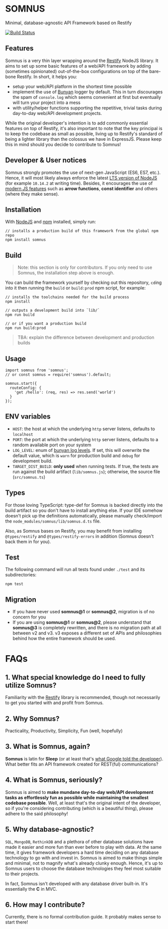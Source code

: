 SOMNUS
======

Minimal, database-agnostic API Framework based on Restify

[![Build Status](https://travis-ci.org/somnusjs/somnus.svg)](https://travis-ci.org/somnusjs/somnus)

## Features

Somnus is a very thin layer wrapping around the [Restify](https://www.npmjs.com/package/restify) NodeJS library. It aims to set up some basic features of a web/API framework by adding (sometimes opinionated) out-of-the-box configurations on top of the bare-bone Restify. In short, it helps you:

- setup your web/API platform in the shortest time possible
- implement the use of [Bunyan](https://www.npmjs.com/package/bunyan) logger by default. This in turn discourages the spam of `console.log` which seems convenient at first but eventually will turn your project into a mess
- with utility/helper functions supporting the repetitive, trivial tasks during day-to-day web/API development projects.

While the original developer's intention is to add commonly essential features on top of Restify, it's also important to note that the key principal is to keep the codebase as small as possible, living up to Restify's standard of being a lighter library than the colossus we have in ExpressJS. Please keep this in mind should you decide to contribute to Somnus!

## Developer & User notices

Somnus strongly promotes the use of next-gen JavaScript (ES6, ES7, etc.). Hence, it will most likely always enforce the latest [LTS version of NodeJS](https://github.com/nodejs/LTS) (for example `10.14.2` at writing time). Besides, it encourages the use of [modern JS features](https://github.com/lukehoban/es6features) such as **arrow functions**, **const identifier** and others (where they make sense).

## Installation

With [NodeJS](https://nodejs.org) and [npm](https://www.npmjs.com/) installed, simply run:

```
// installs a production build of this framework from the global npm repo
npm install somnus
```

## Build

> Note: this section is only for contributors. If you only need to use Somnus, the installation step above is enough.

You can build the framework yourself by checking out this repository, `cd`ing into it then running the `build` or `build:prod` npm script, for example:

```
// installs the toolchains needed for the build process
npm install

// outputs a development build into `lib/`
npm run build

// or if you want a production build
npm run build:prod
```

> TBA: explain the difference between development and production builds

## Usage

```
import somnus from 'somnus';
// or const somnus = require('somnus').default;

somnus.start({
  routeConfig: {
    'get /hello': (req, res) => res.send('world')
  }
});
```

## ENV variables

- `HOST`: the host at which the underlying `http` server listens, defaults to `localhost`
- `PORT`: the port at which the underlying `http` server listens, defaults to a random available port on your system
- `LOG_LEVEL`: enum of [bunyan log levels](https://github.com/trentm/node-bunyan#levels). If set, this will overwrite the default value, which is `warn` for production build and `debug` for development build.
- `TARGET_DIST_BUILD`: **only used** when running tests. If true, the tests are run against the build artifact (`lib/somnus.js`); otherwise, the source file (`src/somnus.ts`)

## Types

For those loving TypeScript: type-def for Somnus is backed directly into the build artifact so you don't have to install anything else. If your IDE somehow doesn't pick up the definitions automatically, please manually check/import the `node_modules/somnus/lib/somnus.d.ts` file.

Also, as Somnus bases on Restify, you may benefit from installing `@types/restify` and `@types/restify-errors` in addition (Somnus doesn't back them in for you).

## Test

The following command will run all tests found under `./test` and its subdirectories:

```
npm test
```

## Migration

- If you have never used **somnus@1** or **somnus@2**, migration is of no concern for you
- If you are using **somnus@1** or **somnus@2**, please understand that **somnus@3** is completely rewritten, and there is no migration path at all between v2 and v3. v3 exposes a different set of APIs and philosophies behind how the entire framework should be used.

FAQs
====

## 1. What special knowledge do I need to fully utilize Somnus?
Familiarity with the [Restify](https://www.npmjs.com/package/restify) library is recommended, though not necessarily to get you started with and profit from Somnus.

## 2. Why Somnus?
Practicality, Productivity, Simplicity, Fun (well, hopefully)

## 3. What is Somnus, again?
**Somnus** is latin for **Sleep** (or at least that's [what Google told the developer](https://translate.google.com/?ie=UTF-8&hl=en&client=tw-ob#la/en/Somnus)). What better fits an API framework created for REST(ful) communications?

## 4. What is Somnus, seriously?
Somnus is aimed to **make mundane day-to-day web/API development tasks as effortlessly fun as possible while maintaining the smallest codebase possible**. Well, at least that's the original intent of the developer, so if you're considering contributing (which is a beautiful thing), please adhere to the said philosophy!

## 5. Why database-agnostic?
`SQL`, `MongoDB`, `RethinkDB` and a plethora of other database solutions have made it easier and more fun than ever before to play with data. At the same time, it gives framework developers a hard time deciding on any database technology to go with and invest in. Somnus is aimed to make things simple and minimal, not to magnify what's already clunky enough. Hence, it's up to Somnus users to choose the database technologies they feel most suitable to their projects.

In fact, Somnus isn't developed with any database driver built-in. It's essentially the **C** in MVC.

## 6. How may I contribute?
Currently, there is no formal contribution guide. It probably makes sense to start there!
